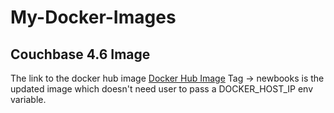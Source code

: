 # My-Docker-Images
## Couchbase 4.6 Image

The link to the docker hub image 
[Docker Hub Image](https://hub.docker.com/r/chakrar27/couchbase/tags/)
Tag -> newbooks is the updated image which doesn't need user to pass a DOCKER_HOST_IP env variable.
